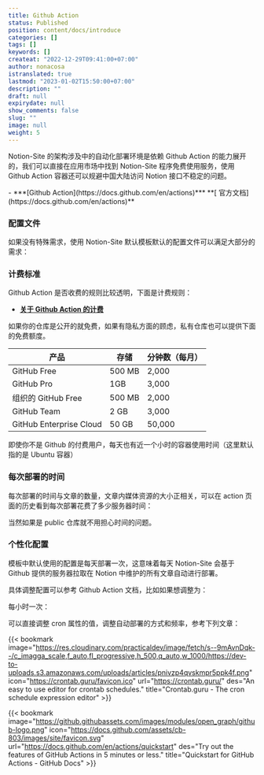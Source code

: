 ```yaml
---
title: Github Action
status: Published
position: content/docs/introduce
categories: []
tags: []
keywords: []
createat: "2022-12-29T09:41:00+07:00"
author: nonacosa
istranslated: true
lastmod: "2023-01-02T15:50:00+07:00"
description: ""
draft: null
expirydate: null
show_comments: false
slug: ""
image: null
weight: 5
---
```

Notion-Site 的架构涉及中的自动化部署环境是依赖 Github Action 的能力展开的，我们可以直接在应用市场中找到 Notion-Site 程序免费使用服务，使用 Github Action 容器还可以规避中国大陆访问 Notion 接口不稳定的问题。



<!--more-->-  ***[Github Action](https://docs.github.com/en/actions)***  **[ 官方文档](https://docs.github.com/en/actions)** 



### 配置文件
如果没有特殊需求，使用 Notion-Site 默认模板默认的配置文件可以满足大部分的需求：



### 计费标准
Github Action 是否收费的规则比较透明，下面是计费规则：

-  **[关于 Github Action 的计费](https://docs.github.com/zh/billing/managing-billing-for-github-actions/about-billing-for-github-actions)** 

如果你的仓库是公开的就免费，如果有隐私方面的顾虑，私有仓库也可以提供下面的免费额度。




| 产品 | 存储 | 分钟数（每月） |
| --- | --- | --- |
| GitHub Free | 500 MB | 2,000 |
| GitHub Pro | 1GB | 3,000 |
| 组织的 GitHub Free | 500 MB | 2,000 |
| GitHub Team | 2 GB | 3,000 |
| GitHub Enterprise Cloud | 50 GB | 50,000 |
<!--more-->即使你不是 Github 的付费用户，每天也有近一个小时的容器使用时间（这里默认指的是  Ubuntu 容器）



### 每次部署的时间
每次部署的时间与文章的数量，文章内媒体资源的大小正相关，可以在 action 页面的历史看到每次部署花费了多少服务器时间：



当然如果是 public 仓库就不用担心时间的问题。



### 个性化配置
模板中默认使用的配置是每天部署一次，这意味着每天 Notion-Site 会基于 Github 提供的服务器拉取在 Notion 中维护的所有文章自动进行部署。

具体调整配置可以参考 Github Action 文档，比如如果想调整为：

每小时一次：

可以直接调整 cron 属性的值，调整自动部署的方式和频率，参考下列文章：



{{< bookmark image="https://res.cloudinary.com/practicaldev/image/fetch/s--9mAvnDqk--/c_imagga_scale,f_auto,fl_progressive,h_500,q_auto,w_1000/https://dev-to-uploads.s3.amazonaws.com/uploads/articles/pnivzp4qvskmpr5ppk4f.png" icon="https://crontab.guru/favicon.ico" url="https://crontab.guru/"  des="An easy to use editor for crontab schedules."  title="Crontab.guru - The cron schedule expression editor"  >}}

{{< bookmark image="https://github.githubassets.com/images/modules/open_graph/github-logo.png" icon="https://docs.github.com/assets/cb-803/images/site/favicon.svg" url="https://docs.github.com/en/actions/quickstart"  des="Try out the features of GitHub Actions in 5 minutes or less."  title="Quickstart for GitHub Actions - GitHub Docs"  >}}

